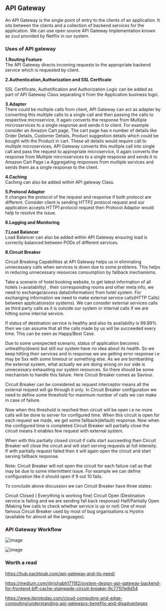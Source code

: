 ## API Gateway

An API Gateway is the single point of entry to the clients of an application. It sits between the clients and a collection of backend services for the application.
We can use open source API Gateway Implementation known as zuul provided by Netflix in our system.

### Uses of API gateway

**1.Routing Feature**</br>
The API Gateway directs incoming requests to the appropriate backend service which is requested  by client.

**2.Authentication,Authorization and SSL Certficate**

SSL Certificate, Authetification and Authorization Logic can be added as part of API Gateway Class separating it from the Application business logic.

**3.Adapter**</br>
There could be multiple calls from client, API Gateway can act as adapter by converting this multiple calls to a single call and then passing the calls to respective microservice, It again converts the response from Multiple mircroservices to a single response and sends it to client. For example consider an Amazon Cart page, The cart page has n number of details like Order Details, Customer Details, Product suggestion details which could be bought with the Product in cart. These all details would require call to multiple microservices, API Gateway converts this multiple call into single call and pass the request to appropriate microservice, It again converts the response from Multiple mircroservices to a single response and sends it to Amazon Cart Page i.e Aggregating responses from multiple services and sends them as a single response to the client.


**4.Caching**</br>
Caching can also be added within API gateway Class.

**5.Protocol Adapter**</br>
It changes the protocol of the request and response if both protocol are different. Consider client is sending HTTP2 protocol request and our application accepts HTTP1 
protocol request then Protocol Adaptor would help to resolve the issue.

**6.Logging and Monitoring**

**7.Load Balancer**</br>
Load Balancer can also be added within API Gateway ensuring load is correctly balanced between PODs of different services.

**8.Circuit Breaker**</br>

Circuit Breaking Capabilities at API Gateway helps us in eliminating unnecessary calls when services is down due to some problems. This helps in reducing unnecessary resources consumption by fallback mechanisms.

Take a scenario of hotel booking website, to get latest information of all hotels (+availability) , their corresponding rooms and other meta info, we need to exchange/access data(information) from hotel system. For exchanging information we need to make external service calls(HTTP Calls) between applications(or systems). We can consider external services calls as third party calls as it is outside our system or internal calls if we are hitting some internal service.

If status of destination service is healthy and also its availability is 99.99% then we can assume that all the calls made by us will be succeeded every time. This can be seen as Happy/Best Case.

Due to some unexpected scenario, status of application becomes unhealthy(down) but still our system have no idea about its health. So we keep hitting their services and in response we are getting error response i.e may be 5xx with some timeout or something else. As we are bombarding the external system, what actually we are doing wrong on our side is unnecessary exhausting our system resources. So there should be some mechanism to handle this failure. Here Circuit Breaker comes as Saviour.

Circuit Breaker can be considered as request interceptor means all the external request will go through it only. In Circuit Breaker configuration we need to define some threshold for maximum number of calls we can make in case of failure.

Now when this threshold is reached then circuit will be open i.e no more calls will be done to server for configured time. When this circuit is open for each request we made, we get some fallback(default) response. Now when the configured time is completed Circuit Breaker will partially close the circuit means it enables few request with external system.

When with this partially closed circuit if calls start succeeding then Circuit Breaker will close the circuit and will start serving requests at full intensity. If with partially request failed then it will again open the circuit and start serving fallback response.

Note: Circuit Breaker will not open the circuit for each failure call as that may be due to some intermittent issue. For example we can define configuration like it should open if 9 out 10 fails.

To conclude above discussion we can Circuit Breaker have three states:

Circuit Closed ( Everything is working fine)
Circuit Open (Destination service is failing and we are sending fall back response)
Half/Partially Open (Making few calls to check whether service is up or not)
One of most famous Circuit Breaker used by most of bug organisations is Hystrix (available for almost all the languages).



### API Gateway Workflow

![image](https://user-images.githubusercontent.com/52998083/220303233-918604d0-a923-44dd-92be-62d7fa55c7f9.png)

![image](https://user-images.githubusercontent.com/52998083/220307377-84c7dbcb-bf5f-4900-9fa8-669c73202e3e.png)


### Worth a read

https://hub.packtpub.com/api-gateway-and-its-need/

https://medium.com/@rishabh171192/system-design-api-gateway-backend-for-frontend-bff-cache-stampede-circuit-breaker-9c77101e8d54

https://www.itprotoday.com/cloud-computing-and-edge-computing/understanding-api-gateways-benefits-and-disadvantages



